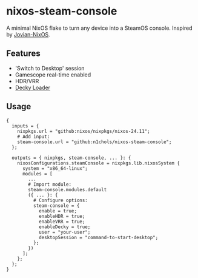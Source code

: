 # nixos-steam-console
A minimal NixOS flake to turn any device into a SteamOS console. Inspired by [Jovian-NixOS](https://github.com/Jovian-Experiments/Jovian-NixOS).

## Features
- 'Switch to Desktop' session
- Gamescope real-time enabled
- HDR/VRR
- [Decky Loader](https://github.com/SteamDeckHomebrew/decky-loader)

## Usage
```nixos
{
  inputs = {
    nixpkgs.url = "github:nixos/nixpkgs/nixos-24.11";
    # Add input:
    steam-console.url = "github:n1chols/nixos-steam-console";
  };

  outputs = { nixpkgs, steam-console, ... }: {
    nixosConfigurations.steamConsole = nixpkgs.lib.nixosSystem {
      system = "x86_64-linux";
      modules = [
        ...
        # Import module:
        steam-console.modules.default
        ({ ... }: {
          # Configure options:
          steam-console = {
            enable = true;
            enableHDR = true;
            enableVRR = true;
            enableDecky = true;
            user = "your-user";
            desktopSession = "command-to-start-desktop";
          };
        })
      ];
    };
  };
}
```
